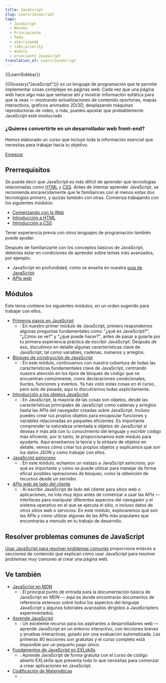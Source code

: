 ```yaml
---
title: JavaScript
slug: Learn/JavaScript
tags:
  - JavaScript
  - Novato
  - Principiante
  - Tema
  - aterrizando
  - l10n:priority
  - modulo
  - princiante JavaScript
translation_of: Learn/JavaScript
---
```

{{LearnSidebar}}

{{Glossary("JavaScript")}} es un lenguaje de programación que te permite implementar cosas complejas en páginas web. Cada vez que una página web hace algo más que sentarse ahí y mostrar información estática para que la veas — mostrando actualizaciones de contenido oportunas, mapas interactivos, gráficos animados 2D/3D, desplazando máquinas reproductoras de video, o más, puedes apostar que probablemente JavaScript esté involucrado .

### ¿Quieres convertirte en un desarrollador web front-end?

Hemos elaborado un curso que incluye toda la información esencial que necesitas para trabajar hacia tu objetivo.

[Empezar](/es/docs/Learn/Front-end_web_developer)

## Prerrequisitos

Se puede decir que JavaScript es más difícil de aprender que tecnologías relacionadas como [HTML](/es/docs/Learn/HTML) y [CSS](/es/docs/Learn/CSS). Antes de intentar aprender JavaScript, se recomienda encarecidamente que te familiarices con al menos estas dos tecnologías primero, y quizás también con otras. Comienza trabajando con los siguientes módulos:

- [Comenzando con la Web](/es/docs/Learn/Getting_started_with_the_web)
- [Introducción a HTML](/es/docs/Web/Guide/HTML/Introduction)
- [Introducción a CSS](/es/docs/Learn/CSS/Introduction_to_CSS)

Tener experiencia previa con otros lenguajes de programación también puede ayudar.

Después de familiarizarte con los conceptos básicos de JavaScript, deberías estar en condiciones de aprender sobre temas más avanzados, por ejemplo:

- JavaScript en profundidad, como se enseña en nuestra [guía de JavaScript](/es/docs/Web/JavaScript/Guide)
- [APIs web](/es/docs/Web/API)

## Módulos

Este tema contiene los siguientes módulos, en un orden sugerido para trabajar con ellos.

- [Primeros pasos en JavaScript](/es/docs/Learn/JavaScript/First_steps)
  - : En nuestro primer módulo de JavaScript, primero respondemos algunas preguntas fundamentales como "¿qué es JavaScript?", "¿Cómo se ve?" y "¿qué puede hacer?", antes de pasar a guiarte por tu primera experiencia práctica de escribir JavaScript. Después de eso, discutimos en detalle algunas características clave de JavaScript, tal como variables, cadenas, números y arreglos.
- [Bloques de construcción de JavaScript](/es/docs/Learn/JavaScript/Building_blocks)
  - : En este módulo, continuamos con nuestra cobertura de todas las características fundamentales clave de JavaScript, centrando nuestra atención en los tipos de bloques de código que se encuentran comúnmente, como declaraciones condicionales, bucles, funciones y eventos. Ya has visto estas cosas en el curso, pero solo de pasada; aquí lo discutiremos todas explícitamente.
- [Introducción a los objetos JavaScript](/es/docs/Learn/JavaScript/Objects)
  - : En JavaScript, la mayoría de las cosas son objetos, desde las características principales de JavaScript como cadenas y arreglos hasta las APIs del navegador creadas sobre JavaScript. Incluso puedes crear tus propios objetos para encapsular funciones y variables relacionadas en paquetes eficientes. Es importante comprender la naturaleza orientada a objetos de JavaScript si deseas ir más allá con tu conocimiento del lenguaje y escribir código más eficiente, por lo tanto, te proporcionamos este módulo para ayudarte. Aquí enseñamos la teoría y la sintaxis de objetos en detalle, vemos cómo crear tus propios objetos y explicamos qué son los datos JSON y cómo trabajar con ellos.
- [JavaScript asíncrono](/es/docs/Learn/JavaScript/Asynchronous)
  - : En este módulo, echamos un vistazo a JavaScript asíncrono, por qué es importante y cómo se puede utilizar para manejar de forma eficaz posibles operaciones de bloqueo, como la obtención de recursos desde un servidor.
- [APIs web de lado del cliente](/es/docs/Learn/JavaScript/Client-side_web_APIs)
  - : Al escribir JavaScript de lado del cliente para sitios web o aplicaciones, no irás muy lejos antes de comenzar a usar las APIs — interfaces para manipular diferentes aspectos del navegador y el sistema operativo en el que se ejecuta el sitio, o incluso datos de otros sitios web o servicios. En este módulo, exploraremos qué son las APIs y cómo utilizar algunas de las APIs más populares que encontrarás a menudo en tu trabajo de desarrollo.

## Resolver problemas comunes de JavaScript

[Usar JavaScript para resolver problemas comunes](/es/docs/Learn/JavaScript/Howto) proporciona enlaces a secciones de contenido que explican cómo usar JavaScript para resolver problemas muy comunes al crear una página web.

## Ve también

- [JavaScript en MDN](/es/docs/Web/JavaScript)
  - : El principal punto de entrada para la documentación básica de JavaScript en MDN — aquí es donde encontrarás documentos de referencia extensos sobre todos los aspectos del lenguaje JavaScript y algunos tutoriales avanzados dirigidos a JavaScripters experimentados.
- [Aprende JavaScript](https://learnjavascript.online/)
  - : Un excelente recurso para los aspirantes a desarrolladores web — aprende JavaScript en un entorno interactivo, con lecciones breves y pruebas interactivas, guiado por una evaluación automatizada. Las primeras 40 lecciones son gratuitas y el curso completo está disponible por un pequeño pago único.
- [Fundamentos de JavaScript en EXLskills](https://exlskills.com/learn-en/courses/javascript-fundamentals-basics_javascript)
  - : Aprende JavaScript de forma gratuita con el curso de código abierto EXLskills que presenta todo lo que necesitas para comenzar a crear aplicaciones en JavaScript.
- [Codificación de Matemáticas](https://www.youtube.com/user/codingmath)
  - .
